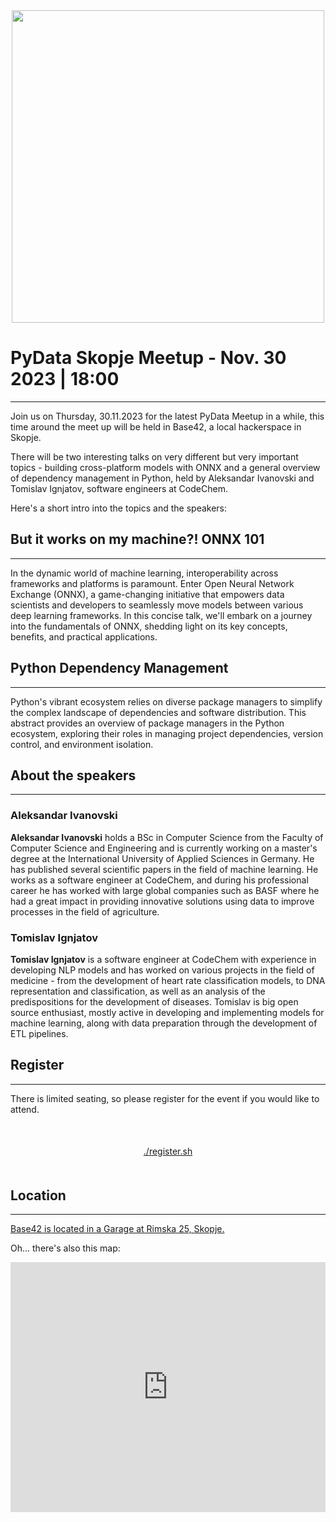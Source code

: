 
<div style="display: flex; justify-content: center;">
  <a target="_blank" href="https://forms.gle/rTiYvKdhhTso32rSA">
    <img 
      class="w-[300px]"
      style="width: 500px"
      src="/img/events/pydatanov2023.jpg" 
    />
  </a>
</div>

# PyData Skopje Meetup - Nov. 30 2023 | 18:00
----


Join us on Thursday, 30.11.2023 for the latest PyData Meetup in a while, this time around the meet up will be held in Base42, a local hackerspace in Skopje.

There will be two interesting talks on very different but very important topics - building cross-platform models with ONNX and a general overview of dependency management in Python, held by Aleksandar Ivanovski and Tomislav Ignjatov, software engineers at CodeChem.

Here's a short intro into the topics and the speakers:

## But it works on my machine?! ONNX 101

----

In the dynamic world of machine learning, interoperability across frameworks and platforms is paramount. Enter Open Neural Network Exchange (ONNX), a game-changing initiative that empowers data scientists and developers to seamlessly move models between various deep learning frameworks. In this concise talk, we'll embark on a journey into the fundamentals of ONNX, shedding light on its key concepts, benefits, and practical applications.

## Python Dependency Management
----

Python's vibrant ecosystem relies on diverse package managers to simplify the complex landscape of dependencies and software distribution. This abstract provides an overview of package managers in the Python ecosystem, exploring their roles in managing project dependencies, version control, and environment isolation.

## About the speakers
----

### Aleksandar Ivanovski
**Aleksandar Ivanovski** holds a BSc in Computer Science from the Faculty of Computer Science and Engineering and is currently working on a master's degree at the International University of Applied Sciences in
Germany. He has published several scientific papers in the field of machine learning.
He works as a software engineer at CodeChem, and during his professional career he has worked with large global companies such as BASF where he had a great impact in providing innovative solutions using data to improve processes in the field of agriculture.


### Tomislav Ignjatov
**Tomislav Ignjatov** is a software engineer at CodeChem with experience in developing NLP models and has worked on various projects in the field of medicine - from the development of heart rate classification models, to DNA representation and classification, as well as an analysis of the predispositions for the development of diseases. Tomislav is big open source enthusiast, mostly active in developing and implementing models for machine learning, along with data preparation through the development of ETL pipelines.


## Register
----

There is limited seating, so please register for the event if you would like to attend.

<center style="margin-top: 50px; margin-bottom: 50px;">
  <a target="_blank" href="https://forms.gle/rTiYvKdhhTso32rSA" class="cta-button-secondary mt-10">
    ./register.sh
  </a>
</center>

## Location
---

<a target="_blank" class="location-link" href="https://goo.gl/maps/Xs32u8UZLD2GjM3y9">
    Base42 is located in a Garage at Rimska 25, Skopje.
</a>

Oh... there's also this map:

<iframe
  class="w-full"
  height="400"
  style="border:0; width: 100%"
  loading="lazy"
  allowfullscreen
  referrerpolicy="no-referrer-when-downgrade"
  src="https://www.google.com/maps/embed/v1/place?key=AIzaSyCfx3LWmyea1kjeLAnmA2BZqxUobztiX5I
    &q=Base42,Skopje&zoom=20">
</iframe>

